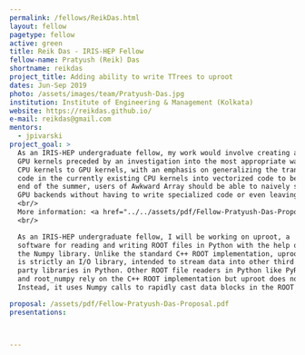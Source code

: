 ```yaml
---
permalink: /fellows/ReikDas.html
layout: fellow
pagetype: fellow
active: green
title: Reik Das - IRIS-HEP Fellow
fellow-name: Pratyush (Reik) Das
shortname: reikdas
project_title: Adding ability to write TTrees to uproot
dates: Jun-Sep 2019
photo: /assets/images/team/Pratyush-Das.jpg
institution: Institute of Engineering & Management (Kolkata)
website: https://reikdas.github.io/
e-mail: reikdas@gmail.com
mentors:
  - jpivarski
project_goal: >
  As an IRIS-HEP undergraduate fellow, my work would involve creating a library of Awkward-Array
  GPU kernels preceded by an investigation into the most appropriate way to translate pre-existing 
  CPU kernels to GPU kernels, with an emphasis on generalizing the translation between the scalar 
  code in the currently existing CPU kernels into vectorized code to be executed on GPUs. At the 
  end of the summer, users of Awkward Array should be able to naively switch between the CPU and 
  GPU backends without having to write specialized code or even leaving the Python prompt.<br/>
  <br/>
  More information: <a href="../../assets/pdf/Fellow-Pratyush-Das-Proposal2.pdf">My full proposal</a><br/>
  <br/>

  As an IRIS-HEP undergraduate fellow, I will be working on ​uproot, a​
  software for reading and writing ROOT files in Python with the help of   
  the Numpy library. Unlike the standard C++ ROOT implementation, uproot 
  is strictly an I/O library, intended to stream data into other third 
  party libraries in Python. Other ROOT file readers in Python like PyROOT 
  and root_numpy rely on the C++ ROOT implementation but uproot does not. 
  Instead, it uses Numpy calls to rapidly cast data blocks in the ROOT file as Numpy arrays.

proposal: /assets/pdf/Fellow-Pratyush-Das-Proposal.pdf
presentations:



---
```

  
